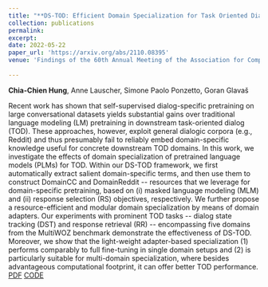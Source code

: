 ```yaml
---
title: "**DS-TOD: Efficient Domain Specialization for Task Oriented Dialog**"
collection: publications
permalink: 
excerpt: 
date: 2022-05-22
paper_url: 'https://arxiv.org/abs/2110.08395'
venue: 'Findings of the 60th Annual Meeting of the Association for Computational Linguistics (ACL)'
 
---
```

**Chia-Chien Hung**, Anne Lauscher, Simone Paolo Ponzetto, Goran Glavaš

Recent work has shown that self-supervised dialog-specific pretraining on large conversational datasets yields substantial gains over traditional language modeling (LM) pretraining in downstream task-oriented dialog (TOD). These approaches, however, exploit general dialogic corpora (e.g., Reddit) and thus presumably fail to reliably embed domain-specific knowledge useful for concrete downstream TOD domains. In this work, we investigate the effects of domain specialization of pretrained language models (PLMs) for TOD. Within our DS-TOD framework, we first automatically extract salient domain-specific terms, and then use them to construct DomainCC and DomainReddit -- resources that we leverage for domain-specific pretraining, based on (i) masked language modeling (MLM) and (ii) response selection (RS) objectives, respectively. We further propose a resource-efficient and modular domain specialization by means of domain adapters. Our experiments with prominent TOD tasks -- dialog state tracking (DST) and response retrieval (RR) -- encompassing five domains from the MultiWOZ benchmark demonstrate the effectiveness of DS-TOD. Moreover, we show that the light-weight adapter-based specialization (1) performs comparably to full fine-tuning in single domain setups and (2) is particularly suitable for multi-domain specialization, where besides advantageous computational footprint, it can offer better TOD performance. [PDF](https://arxiv.org/abs/2110.08395) [CODE](https://github.com/umanlp/DS-TOD)